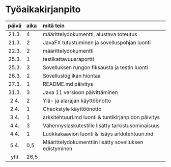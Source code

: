 # Työaikakirjanpito

| päivä | aika | mitä tein |
| :----:|:-----| :-----| 
| 21.3. | 4    | määrittelydokumentti, alustava toteutus |
| 21.3. | 2    | JavaFX tutustuminen ja sovelluspohjan luonti |
| 22.3. | 2    | määrittelydokumentti |
| 25.3. | 1    | testikattavuusraportti |
| 25.3. | 3    | Sovelluksen rungon fiksausta ja testin luonti | 
| 26.3. | 2    | Sovelluslogiikan hiontaa | 
| 27.3. | 1    | README.md päivitys |
| 31.3. | 3    | Java 11 versioon päivittäminen |
| 2.4.  | 2    | Ylä- ja alarajan käyttöönotto |
| 2.4.  | 1    | Checkstyle käyttöönotto |
| 3.4.  | 1    | arkkitehtuuri.md luonti & tuntikirjanpidon päivitys |
| 4.4.  | 3    | Vähennyslaskutestille lisätty tarkistusominaisuus |
| 4.4.  | 1    | Luokkakaavion luonti & lisäys arkkitehtuuri.md |
| 5.4.  | 0,5  | Määrittelydokumenttiin lisätty sovelluksen edistyminen |
| yht   | 26,5 | |
